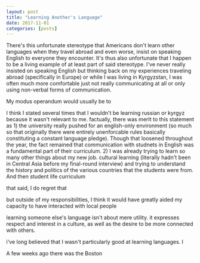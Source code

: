 ```yaml
---
layout: post
title: "Learning Another's Language"
date: 2017-11-01
categories: [posts]
---
```

There's this unfortunate stereotype that Americans don't learn other languages when they travel abroad and even worse, insist on speaking English to everyone they encounter. It's thus also unfortunate that I happen to be a living example of at least part of said stereotype. I've never really insisted on speaking English but thinking back on my experiences traveling abroad (specifically in Europe) or while I was living in Kyrgyzstan, I was often much more comfortable just not really communicating at all or only using non-verbal forms of communication.

My modus operandum would usually be to 

I think I stated several times that I wouldn't be learning russian or kyrgyz because it wasn't relevant to me. factually, there was merIt to this statement as 1) the university really pushed for an english-only environment (so much so that originally there were entirely unenforcable rules basically constituting a constant language pledge). Though that loosened throughout the year, the fact remained that communication with studnets in English was a fundamental part of their curriculum. 2) I was already trying to learn so many other things about my new job. cultural learning (literally hadn't been in Central Asia before my final-round interview) and trying to understand the history and politics of the various countries that the students were from. And then student life curriculum 

that said, I do regret that 

but outside of my responsibilities, I think it would have greatly aided my capacity to have interacted with local people

learning someone else's language isn't about mere utility. it expresses respect and interest in a culture, as well as the desire to be more connected with others.

i've long believed that I wasn't particularly good at learning languages. I 

A few weeks ago there was the Boston 
